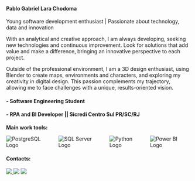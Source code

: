</div>
 
 &nbsp;
 &nbsp;



#### Pablo Gabriel Lara Chodoma

Young software development enthusiast | Passionate about technology, data and innovation

With an analytical and creative approach, I am always developing, seeking new technologies and continuous improvement. Look for solutions that add value and make a difference, bringing an innovative perspective to each project.

Outside of the professional environment, I am a 3D design enthusiast, using Blender to create maps, environments and characters, and exploring my creativity in digital design. This passion complements my trajectory, allowing me to face challenges with a unique, results-oriented vision.

#### - Software Engineering Student
#### - RPA and BI Developer || Sicredi Centro Sul PR/SC/RJ

<div>
  <p><strong>Main work tools:</strong></p>
  <div style="display: flex; gap: 12px; align-items: center;">
    <!-- PostgreSQL logo -->
    <img src="https://img.shields.io/badge/PostgreSQL-316192?style=for-the-badge&logo=postgresql&logoColor=white" alt="PostgreSQL Logo" />
    <!-- SQL Server logo -->
    <img src="https://img.shields.io/badge/SQL%20Server-CC2927?style=for-the-badge&logo=microsoft-sql-server&logoColor=white" alt="SQL Server Logo" />
    <!-- Python logo -->
    <img src="https://img.shields.io/badge/Python-3776AB?style=for-the-badge&logo=python&logoColor=white" alt="Python Logo" />
    <!-- Power BI logo -->
    <img src="https://img.shields.io/badge/Power%20BI-F2C811?style=for-the-badge&logo=power-bi&logoColor=black" alt="Power BI Logo" />
  </div>
</div>


#### Contacts:

<div> 
<a href="https://www.instagram.com/pablogl.chodoma" target="_blank"><img src="https://img.shields.io/badge/-Instagram-%23E4405F?style=for-the-badge&logo=instagram&logoColor=white">
</a>
<a href="https://www.linkedin.com/in/pablogl-chodoma/" target="_blank"><img src="https://img.shields.io/badge/-LinkedIn-%230077B5?style=for-the-badge&logo=linkedin&logoColor=white"  target="_blank"></a> 
 <a href = "https://discordapp.com/users/758684560077881394"> <img src="https://img.shields.io/badge/Discord-%235865F2.svg?style=for-the-badge&logo=discord&logoColor=white" target="_blank"></a>
</div>
